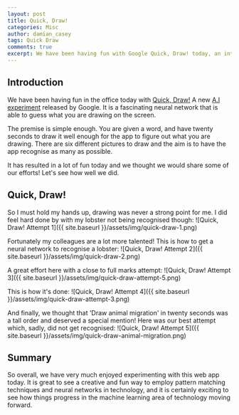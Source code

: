 ```yaml
---
layout: post
title: Quick, Draw!
categories: Misc
author: damian_casey
tags: Quick Draw  
comments: true
excerpt: We have been having fun with Google Quick, Draw! today, an interesting A.I experiment. What do you think of our efforts?
---
```

## Introduction
We have been having fun in the office today with [Quick, Draw!](https://quickdraw.withgoogle.com/) A new [A.I experiment](https://aiexperiments.withgoogle.com/) released by Google. It is a fascinating neural network that is able to guess what you are drawing on the screen.

The premise is simple enough. You are given a word, and have twenty seconds to draw it well enough for the app to figure out what you are drawing. There are six different pictures to draw and the aim is to have the app recognise as many as possible.

It has resulted in a lot of fun today and we thought we would share some of our efforts! Let's see how well we did.

## Quick, Draw!

So I must hold my hands up, drawing was never a strong point for me. I did feel hard done by with my lobster not being recognised though:
![Quick, Draw! Attempt 1]({{ site.baseurl }}/assets/img/quick-draw-1.png)

Fortunately my colleagues are a lot more talented! This is how to get a neural network to recognise a lobster:
![Quick, Draw! Attempt 2]({{ site.baseurl }}/assets/img/quick-draw-2.png)

A great effort here with a close to full marks attempt:
![Quick, Draw! Attempt 3]({{ site.baseurl }}/assets/img/quick-draw-attempt-5.png)

This is how it's done:
![Quick, Draw! Attempt 4]({{ site.baseurl }}/assets/img/quick-draw-attempt-3.png)

And finally, we thought that 'Draw animal migration' in twenty seconds was a tall order and deserved a special mention! Here was our best attempt which, sadly, did not get recognised:
![Quick, Draw! Attempt 5]({{ site.baseurl }}/assets/img/quick-draw-animal-migration.png)

## Summary
So overall, we have very much enjoyed experimenting with this web app today. It is great to see a creative and fun way to employ pattern matching techniques and neural networks in technology, and it is certainly exciting to see how things progress in the machine learning area of technology moving forward.
